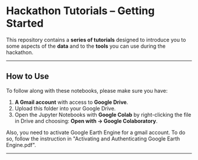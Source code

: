 # Hackathon Tutorials – Getting Started

This repository contains a **series of tutorials** designed to introduce you to some aspects of the **data** and to the **tools** you can use during the hackathon.

---

## How to Use

To follow along with these notebooks, please make sure you have:

1. **A Gmail account** with access to **Google Drive**.
2. Upload this folder into your Google Drive.
3. Open the Jupyter Notebooks with **Google Colab** by right-clicking the file in Drive and choosing:
   **Open with → Google Colaboratory**.
   
Also, you need to activate Google Earth Engine for a gmail account. To do so, follow the instruction in "Activating and Authenticating Google Earth Engine.pdf". 

---
